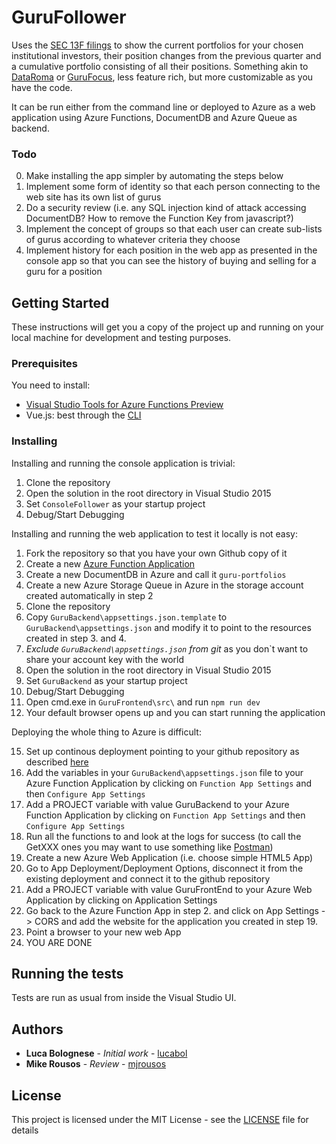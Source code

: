 # GuruFollower

Uses the [SEC 13F filings](https://www.sec.gov/answers/form13f.htm) to show the current portfolios for your chosen institutional investors, their position changes from the previous quarter and a cumulative portfolio consisting of all their positions.
Something akin to [DataRoma](http://www.dataroma.com/m/home.php) or [GuruFocus](http://www.gurufocus.com/), less feature rich, but more customizable as you have the code.

It can be run either from the command line or deployed to Azure as a web application using Azure Functions, DocumentDB and Azure Queue as backend.

### Todo

0. Make installing the app simpler by automating the steps below
1. Implement some form of identity so that each person connecting to the web site has its own list of gurus
2. Do a security review (i.e. any SQL injection kind of attack accessing DocumentDB? How to remove the Function Key from javascript?)
2. Implement the concept of groups so that each user can create sub-lists of gurus according to whatever criteria they choose
3. Implement history for each position in the web app as presented in the console app so that you can see the history of buying and selling for a guru for a position

## Getting Started

These instructions will get you a copy of the project up and running on your local machine for development and testing purposes.

### Prerequisites

You need to install:

- [Visual Studio Tools for Azure Functions Preview](https://buildazure.com/2016/12/14/azure-functions-visual-studio-tools-preview/comment-page-1/)
- Vue.js: best through the [CLI](https://vuejs.org/v2/guide/installation.html#CLI)

### Installing

Installing and running the console application is trivial:

1. Clone the repository
2. Open the solution in the root directory in Visual Studio 2015
3. Set `ConsoleFollower` as your startup project
4. Debug/Start Debugging

Installing and running the web application to test it locally is not easy:

1. Fork the repository so that you have your own Github copy of it
2. Create a new [Azure Function Application](https://azure.microsoft.com/en-us/services/functions/)
3. Create a new DocumentDB in Azure and call it `guru-portfolios`
4. Create a new Azure Storage Queue in Azure in the storage account created automatically in step 2
7. Clone the repository
8. Copy `GuruBackend\appsettings.json.template` to `GuruBackend\appsettings.json` and modify it to point to the resources created in step 3. and 4.
9. *Exclude `GuruBackend\appsettings.json` from git* as you don`t want to share your account key with the world
10. Open the solution in the root directory in Visual Studio 2015
11. Set `GuruBackend` as your startup project
12. Debug/Start Debugging
13. Open cmd.exe in `GuruFrontend\src\` and run `npm run dev`
14. Your default browser opens up and you can start running the application

Deploying the whole thing to Azure is difficult:

15. Set up continous deployment pointing to your github repository as described [here](https://docs.microsoft.com/en-us/azure/azure-functions/functions-continuous-deployment)
16. Add the variables in your `GuruBackend\appsettings.json` file to your Azure Function Application by clicking on `Function App Settings` and then `Configure App Settings`
17. Add a PROJECT variable with value GuruBackend to your Azure Function Application by clicking on `Function App Settings` and then `Configure App Settings`
18. Run all the functions to and look at the logs for success (to call the GetXXX ones you may want to use something like [Postman](https://www.getpostman.com/))
19. Create a new Azure Web Application (i.e. choose simple HTML5 App)
20. Go to App Deployment/Deployment Options, disconnect it from the existing deployment and connect it to the github repository
17. Add a PROJECT variable with value GuruFrontEnd to your Azure Web Application by clicking on Application Settings
18. Go back to the Azure Function App in step 2. and click on App Settings -> CORS and add the website for the application you created in step 19.
19. Point a browser to your new web App
20. YOU ARE DONE

## Running the tests

Tests are run as usual from inside the Visual Studio UI.

## Authors

* **Luca Bolognese** - *Initial work* - [lucabol](https://github.com/lucabol)
* **Mike Rousos** - *Review* - [mjrousos](https://github.com/mjrousos)

## License

This project is licensed under the MIT License - see the [LICENSE](LICENSE) file for details

